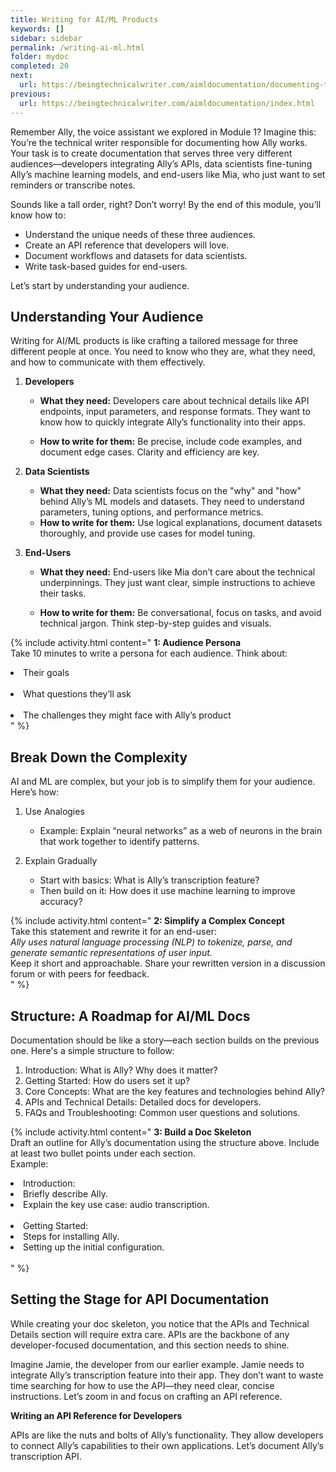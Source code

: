 ```yaml
---
title: Writing for AI/ML Products
keywords: []
sidebar: sidebar
permalink: /writing-ai-ml.html
folder: mydoc
completed: 20
next:
  url: https://beingtechnicalwriter.com/aimldocumentation/documenting-tools.html
previous:
  url: https://beingtechnicalwriter.com/aimldocumentation/index.html
---
```


Remember Ally, the voice assistant we explored in Module 1? Imagine this: You’re the technical writer responsible for documenting how Ally works. Your task is to create documentation that serves three very different audiences—developers integrating Ally’s APIs, data scientists fine-tuning Ally’s machine learning models, and end-users like Mia, who just want to set reminders or transcribe notes.

Sounds like a tall order, right? Don’t worry! By the end of this module, you’ll know how to:

- Understand the unique needs of these three audiences.
- Create an API reference that developers will love.
- Document workflows and datasets for data scientists.
- Write task-based guides for end-users.

Let’s start by understanding your audience.

## Understanding Your Audience

Writing for AI/ML products is like crafting a tailored message for three different people at once. You need to know who they are, what they need, and how to communicate with them effectively.

1. **Developers**

    - **What they need:** Developers care about technical details like API endpoints, input parameters, and response formats. They want to know how to quickly integrate Ally’s functionality into their apps.

    - **How to write for them:** Be precise, include code examples, and document edge cases. Clarity and efficiency are key.

2. **Data Scientists**

    - **What they need:** Data scientists focus on the "why" and "how" behind Ally’s ML models and datasets. They need to understand parameters, tuning options, and performance metrics.
    - **How to write for them:** Use logical explanations, document datasets thoroughly, and provide use cases for model tuning.

3. **End-Users**

    - **What they need:** End-users like Mia don’t care about the technical underpinnings. They just want clear, simple instructions to achieve their tasks.

    - **How to write for them:** Be conversational, focus on tasks, and avoid technical jargon. Think step-by-step guides and visuals.

{% include activity.html content=" <b> 1:  Audience Persona </b>
<br>
Take 10 minutes to write a persona for each audience. Think about:
<br>
<li> Their goals </li>
<br>
<li> What questions they’ll ask </li>
<br>
<li> The challenges they might face with Ally’s product </li>
" %}

## Break Down the Complexity

AI and ML are complex, but your job is to simplify them for your audience. Here’s how:

1. Use Analogies

    - Example: Explain “neural networks” as a web of neurons in the brain that work together to identify patterns.

2. Explain Gradually

    - Start with basics: What is Ally’s transcription feature?
    - Then build on it: How does it use machine learning to improve accuracy?

{% include activity.html content=" <b> 2: Simplify a Complex Concept </b>
<br>
Take this statement and rewrite it for an end-user:
<br>
<i> Ally uses natural language processing (NLP) to tokenize, parse, and generate semantic representations of user input. </i>
<br>
Keep it short and approachable. Share your rewritten version in a discussion forum or with peers for feedback.
<br>
" %}

## Structure: A Roadmap for AI/ML Docs
Documentation should be like a story—each section builds on the previous one. Here's a simple structure to follow:

1. Introduction: What is Ally? Why does it matter?
2. Getting Started: How do users set it up?
3. Core Concepts: What are the key features and technologies behind Ally?
4. APIs and Technical Details: Detailed docs for developers.
5. FAQs and Troubleshooting: Common user questions and solutions.

{% include activity.html content=" <b> 3: Build a Doc Skeleton </b>
<br>
Draft an outline for Ally’s documentation using the structure above. Include at least two bullet points under each section.
<br>
Example:
<br>
  <li>Introduction:</li>
    <li>Briefly describe Ally.</li>
    <li>Explain the key use case: audio transcription.</li>
<br>
  <li>Getting Started:</li>
    <li>Steps for installing Ally.</li>
    <li>Setting up the initial configuration.</li>
<br>
" %}

## Setting the Stage for API Documentation
While creating your doc skeleton, you notice that the APIs and Technical Details section will require extra care. APIs are the backbone of any developer-focused documentation, and this section needs to shine.

Imagine Jamie, the developer from our earlier example. Jamie needs to integrate Ally’s transcription feature into their app. They don’t want to waste time searching for how to use the API—they need clear, concise instructions. Let’s zoom in and focus on crafting an API reference.

**Writing an API Reference for Developers**

APIs are like the nuts and bolts of Ally’s functionality. They allow developers to connect Ally’s capabilities to their own applications. Let’s document Ally’s transcription API.